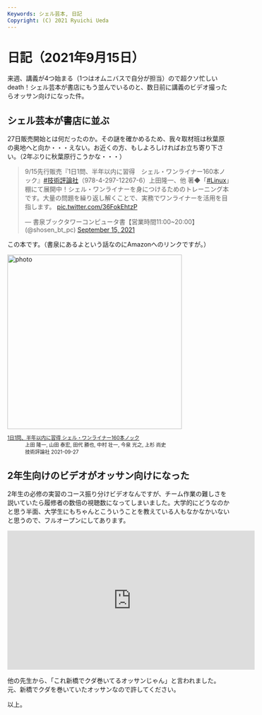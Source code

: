 ```yaml
---
Keywords: シェル芸本, 日記
Copyright: (C) 2021 Ryuichi Ueda
---
```


# 日記（2021年9月15日）

来週、講義が4つ始まる（1つはオムニバスで自分が担当）ので超クソ忙しいdeath！シェル芸本が書店にもう並んでいるのと、数日前に講義のビデオ撮ったらオッサン向けになった件。

## シェル芸本が書店に並ぶ

27日販売開始とは何だったのか。その謎を確かめるため、我々取材班は秋葉原の奥地へと向か・・・えない。お近くの方、もしよろしければお立ち寄り下さい。（2年ぶりに秋葉原行こうかな・・・）

<blockquote class="twitter-tweet" data-partner="tweetdeck"><p lang="ja" dir="ltr">9/15先行販売『1日1問、半年以内に習得　シェル・ワンライナー160本ノック』<a href="https://twitter.com/hashtag/%E6%8A%80%E8%A1%93%E8%A9%95%E8%AB%96%E7%A4%BE?src=hash&amp;ref_src=twsrc%5Etfw">#技術評論社</a>（978-4-297-12267-6）上田隆一、他 著◆「<a href="https://twitter.com/hashtag/Linux?src=hash&amp;ref_src=twsrc%5Etfw">#Linux</a>」棚にて展開中！シェル・ワンライナーを身につけるためのトレーニング本です。大量の問題を繰り返し解くことで、実務でワンライナーを活用を目指します。 <a href="https://t.co/36FokEhtzP">pic.twitter.com/36FokEhtzP</a></p>&mdash; 書泉ブックタワーコンピュータ書【営業時間11:00~20:00】 (@shosen_bt_pc) <a href="https://twitter.com/shosen_bt_pc/status/1438042597772070913?ref_src=twsrc%5Etfw">September 15, 2021</a></blockquote>
<script async src="https://platform.twitter.com/widgets.js" charset="utf-8"></script>


この本です。（書泉にあるよという話なのにAmazonへのリンクですが。）


<div class="card">
  <div class="row no-gutters">
    <div class="col-md-2">
      <a class="item url" href="https://www.amazon.co.jp/dp/4297122677?tag=ryuichiueda-22&linkCode=ogi&th=1&psc=1"><img src="https://m.media-amazon.com/images/I/51F6w9FoosL._SL500_.jpg" width="395" alt="photo"></a>
    </div>
    <div class="col-md-10">
      <div class="card-body">
        <dl class="fn" style="font-size:80%">
          <dt><a href="https://www.amazon.co.jp/dp/4297122677?tag=ryuichiueda-22&linkCode=ogi&th=1&psc=1">1日1問、半年以内に習得 シェル・ワンライナー160本ノック</a></dt>
          <dd>上田 隆一, 山田 泰宏, 田代 勝也, 中村 壮一, 今泉 光之, 上杉 尚史</dd>
          <dd>技術評論社 2021-09-27</dd>
        </dl>
      </div>
    </div>
  </div>
</div>

## 2年生向けのビデオがオッサン向けになった

2年生の必修の実習のコース振り分けビデオなんですが、チーム作業の難しさを説いていたら履修者の数倍の視聴数になってしまいました。大学的にどうなのかと思う半面、大学生にもちゃんとこういうことを教えている人もなかなかいないと思うので、フルオープンにしてあります。

<iframe width="560" height="315" src="https://www.youtube.com/embed/ZDQYWIMv_jc" title="YouTube video player" frameborder="0" allow="accelerometer; autoplay; clipboard-write; encrypted-media; gyroscope; picture-in-picture" allowfullscreen></iframe>

他の先生から、「これ新橋でクダ巻いてるオッサンじゃん」と言われました。元、新橋でクダを巻いていたオッサンなので許してください。



以上。
